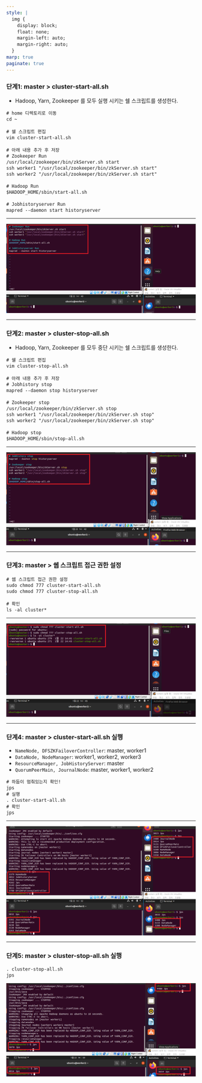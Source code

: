 ```yaml
---
style: |
  img {
    display: block;
    float: none;
    margin-left: auto;
    margin-right: auto;
  }
marp: true
paginate: true
---
```

### 단계1: master > cluster-start-all.sh
- Hadoop, Yarn, Zookeeper 를 모두 실행 시키는 쉘 스크립트를 생성한다.
```shell
# home 디렉토리로 이동
cd ~ 

# 쉘 스크립트 편집
vim cluster-start-all.sh

# 아래 내용 추가 후 저장
# Zookeeper Run
/usr/local/zookeeper/bin/zkServer.sh start
ssh worker1 "/usr/local/zookeeper/bin/zkServer.sh start"
ssh worker2 "/usr/local/zookeeper/bin/zkServer.sh start"

# Hadoop Run
$HADOOP_HOME/sbin/start-all.sh

# Jobhistoryserver Run
mapred --daemon start historyserver
```
---
![Alt text](./img/image-57.png)


---
### 단계2: master > cluster-stop-all.sh
- Hadoop, Yarn, Zookeeper 를 모두 중단 시키는 쉘 스크립트를 생성한다.
```shell
# 쉘 스크립트 편집
vim cluster-stop-all.sh

# 아래 내용 추가 후 저장
# Jobhistory stop
mapred --daemon stop historyserver

# Zookeeper stop
/usr/local/zookeeper/bin/zkServer.sh stop
ssh worker1 "/usr/local/zookeeper/bin/zkServer.sh stop"
ssh worker2 "/usr/local/zookeeper/bin/zkServer.sh stop"

# Hadoop stop
$HADOOP_HOME/sbin/stop-all.sh
```
---
![Alt text](./img/image-58.png)

---
### 단계3: master > 쉡 스크립트 접근 권한 설정
```shell
# 쉡 스크립트 접근 권한 설정
sudo chmod 777 cluster-start-all.sh
sudo chmod 777 cluster-stop-all.sh

# 확인 
ls -al cluster*
```
---
![Alt text](./img/image-59.png)

---
### 단계4: master > cluster-start-all.sh 실행
- `NameNode, DFSZKFailoverController`: master, worker1
- `DataNode, NodeManager`: worker1, worker2, worker3
- `ResourceManager, JobHistoryServer`: master
- `QuorumPeerMain, JournalNode`: master, worker1, worker2
```shell
# 하둡이 멈춰있는지 확인!
jps
# 실행
. cluster-start-all.sh
# 확인 
jps
```
---
![Alt text](./img/image-60.png)

---
### 단계5: master > cluster-stop-all.sh 실행 
```shell
. cluster-stop-all.sh
jps
```
![w:900](./img/image-61.png)
